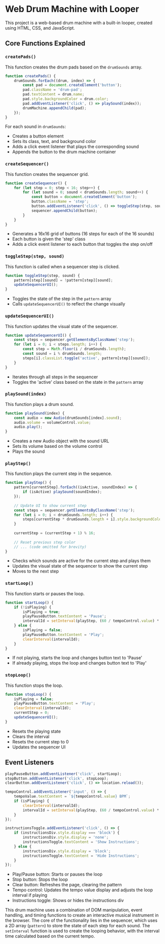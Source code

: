 # Web Drum Machine with Looper

This project is a web-based drum machine with a built-in looper, created using HTML, CSS, and JavaScript.

## Core Functions Explained

### `createPads()`

This function creates the drum pads based on the `drumSounds` array.

```javascript
function createPads() {
    drumSounds.forEach((drum, index) => {
        const pad = document.createElement('button');
        pad.className = 'drum-pad';
        pad.textContent = drum.name;
        pad.style.backgroundColor = drum.color;
        pad.addEventListener('click', () => playSound(index));
        drumMachine.appendChild(pad);
    });
}
```

For each sound in `drumSounds`:
- Creates a button element
- Sets its class, text, and background color
- Adds a click event listener that plays the corresponding sound
- Appends the button to the drum machine container

### `createSequencer()`

This function creates the sequencer grid.

```javascript
function createSequencer() {
    for (let step = 0; step < 16; step++) {
        for (let sound = 0; sound < drumSounds.length; sound++) {
            const button = document.createElement('button');
            button.className = 'step';
            button.addEventListener('click', () => toggleStep(step, sound));
            sequencer.appendChild(button);
        }
    }
}
```

- Generates a 16x16 grid of buttons (16 steps for each of the 16 sounds)
- Each button is given the 'step' class
- Adds a click event listener to each button that toggles the step on/off

### `toggleStep(step, sound)`

This function is called when a sequencer step is clicked.

```javascript
function toggleStep(step, sound) {
    pattern[step][sound] = !pattern[step][sound];
    updateSequencerUI();
}
```

- Toggles the state of the step in the `pattern` array
- Calls `updateSequencerUI()` to reflect the change visually

### `updateSequencerUI()`

This function updates the visual state of the sequencer.

```javascript
function updateSequencerUI() {
    const steps = sequencer.getElementsByClassName('step');
    for (let i = 0; i < steps.length; i++) {
        const step = Math.floor(i / drumSounds.length);
        const sound = i % drumSounds.length;
        steps[i].classList.toggle('active', pattern[step][sound]);
    }
}
```

- Iterates through all steps in the sequencer
- Toggles the 'active' class based on the state in the `pattern` array

### `playSound(index)`

This function plays a drum sound.

```javascript
function playSound(index) {
    const audio = new Audio(drumSounds[index].sound);
    audio.volume = volumeControl.value;
    audio.play();
}
```

- Creates a new Audio object with the sound URL
- Sets its volume based on the volume control
- Plays the sound

### `playStep()`

This function plays the current step in the sequence.

```javascript
function playStep() {
    pattern[currentStep].forEach((isActive, soundIndex) => {
        if (isActive) playSound(soundIndex);
    });
    
    // Update UI to show current step
    const steps = sequencer.getElementsByClassName('step');
    for (let i = 0; i < drumSounds.length; i++) {
        steps[currentStep * drumSounds.length + i].style.backgroundColor = pattern[currentStep][i] ? '#00ff00' : '#555';
    }
    
    currentStep = (currentStep + 1) % 16;
    
    // Reset previous step color
    // ... (code omitted for brevity)
}
```

- Checks which sounds are active for the current step and plays them
- Updates the visual state of the sequencer to show the current step
- Moves to the next step

### `startLoop()`

This function starts or pauses the loop.

```javascript
function startLoop() {
    if (!isPlaying) {
        isPlaying = true;
        playPauseButton.textContent = 'Pause';
        intervalId = setInterval(playStep, (60 / tempoControl.value) * 1000 / 4);
    } else {
        isPlaying = false;
        playPauseButton.textContent = 'Play';
        clearInterval(intervalId);
    }
}
```

- If not playing, starts the loop and changes button text to 'Pause'
- If already playing, stops the loop and changes button text to 'Play'

### `stopLoop()`

This function stops the loop.

```javascript
function stopLoop() {
    isPlaying = false;
    playPauseButton.textContent = 'Play';
    clearInterval(intervalId);
    currentStep = 0;
    updateSequencerUI();
}
```

- Resets the playing state
- Clears the interval
- Resets the current step to 0
- Updates the sequencer UI

## Event Listeners

```javascript
playPauseButton.addEventListener('click', startLoop);
stopButton.addEventListener('click', stopLoop);
clearButton.addEventListener('click', () => location.reload());

tempoControl.addEventListener('input', () => {
    tempoValue.textContent = `${tempoControl.value} BPM`;
    if (isPlaying) {
        clearInterval(intervalId);
        intervalId = setInterval(playStep, (60 / tempoControl.value) * 1000 / 4);
    }
});

instructionsToggle.addEventListener('click', () => {
    if (instructionsDiv.style.display === 'block') {
        instructionsDiv.style.display = 'none';
        instructionsToggle.textContent = 'Show Instructions';
    } else {
        instructionsDiv.style.display = 'block';
        instructionsToggle.textContent = 'Hide Instructions';
    }
});
```

- Play/Pause button: Starts or pauses the loop
- Stop button: Stops the loop
- Clear button: Refreshes the page, clearing the pattern
- Tempo control: Updates the tempo value display and adjusts the loop interval if playing
- Instructions toggle: Shows or hides the instructions div

This drum machine uses a combination of DOM manipulation, event handling, and timing functions to create an interactive musical instrument in the browser. The core of the functionality lies in the sequencer, which uses a 2D array (`pattern`) to store the state of each step for each sound. The `setInterval` function is used to create the looping behavior, with the interval time calculated based on the current tempo.
